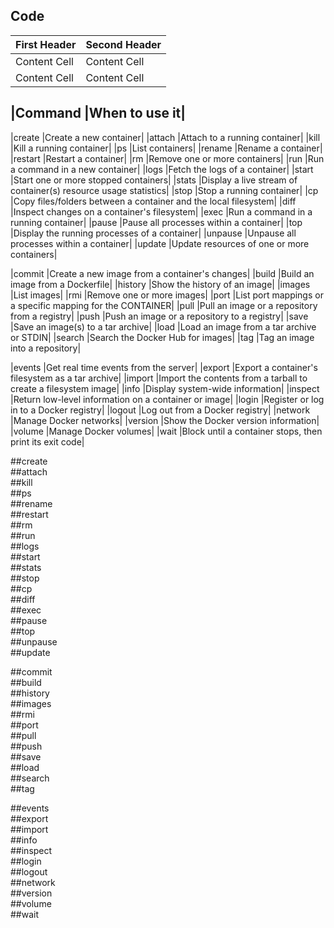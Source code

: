 ## Code


| First Header  | Second Header |
| ------------- | ------------- |
| Content Cell  | Content Cell  |
| Content Cell  | Content Cell  |


|Command   |When to use it|
---------------------------
|create    |Create a new container|
|attach    |Attach to a running container|
|kill      |Kill a running container|
|ps        |List containers|
|rename    |Rename a container|
|restart   |Restart a container|
|rm        |Remove one or more containers|
|run       |Run a command in a new container|
|logs      |Fetch the logs of a container|
|start     |Start one or more stopped containers|
|stats     |Display a live stream of container(s) resource usage statistics|
|stop      |Stop a running container|
|cp        |Copy files/folders between a container and the local filesystem|
|diff      |Inspect changes on a container's filesystem|
|exec      |Run a command in a running container|
|pause     |Pause all processes within a container|
|top       |Display the running processes of a container|
|unpause   |Unpause all processes within a container|
|update    |Update resources of one or more containers|

|commit    |Create a new image from a container's changes|
|build     |Build an image from a Dockerfile|
|history   |Show the history of an image|
|images    |List images|
|rmi       |Remove one or more images|
|port      |List port mappings or a specific mapping for the CONTAINER|
|pull      |Pull an image or a repository from a registry|
|push      |Push an image or a repository to a registry|
|save      |Save an image(s) to a tar archive|
|load      |Load an image from a tar archive or STDIN|
|search    |Search the Docker Hub for images|
|tag       |Tag an image into a repository|

|events    |Get real time events from the server|
|export    |Export a container's filesystem as a tar archive|
|import    |Import the contents from a tarball to create a filesystem image|
|info      |Display system-wide information|
|inspect   |Return low-level information on a container or image|
|login     |Register or log in to a Docker registry|
|logout    |Log out from a Docker registry|
|network   |Manage Docker networks|
|version   |Show the Docker version information|
|volume    |Manage Docker volumes|
|wait      |Block until a container stops, then print its exit code|
	
##create   
##attach   
##kill     	
##ps       	
##rename   	
##restart  	
##rm       	
##run      	
##logs     	
##start    
##stats    
##stop     
##cp       
##diff     
##exec     
##pause    
##top      
##unpause  
##update   

##commit   
##build    
##history  
##images   
##rmi      
##port     
##pull     
##push     
##save     
##load     
##search   
##tag      

##events   
##export   
##import   
##info     
##inspect  
##login    
##logout   
##network  
##version  
##volume   	
##wait     	
